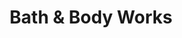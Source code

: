 ---
title: "Bath & Body Works"
url: /salem/bath-und-body-works-center-street-northeast/
shop: Kosmetik
---